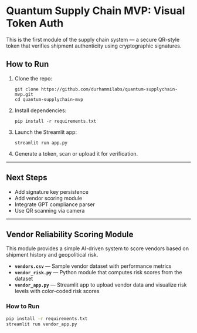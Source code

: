 # Quantum Supply Chain MVP: Visual Token Auth

This is the first module of the supply chain system — a secure QR-style token that verifies shipment authenticity using cryptographic signatures.

## How to Run

1. Clone the repo:
   ```
   git clone https://github.com/durhammilabs/quantum-supplychain-mvp.git
   cd quantum-supplychain-mvp
   ```

2. Install dependencies:
   ```
   pip install -r requirements.txt
   ```

3. Launch the Streamlit app:
   ```
   streamlit run app.py
   ```

4. Generate a token, scan or upload it for verification.

---

## Next Steps

- Add signature key persistence
- Add vendor scoring module
- Integrate GPT compliance parser
- Use QR scanning via camera


---

## Vendor Reliability Scoring Module

This module provides a simple AI-driven system to score vendors based on shipment history and geopolitical risk.

- **`vendors.csv`** — Sample vendor dataset with performance metrics  
- **`vendor_risk.py`** — Python module that computes risk scores from the dataset  
- **`vendor_app.py`** — Streamlit app to upload vendor data and visualize risk levels with color-coded risk scores

### How to Run

```bash
pip install -r requirements.txt
streamlit run vendor_app.py
